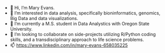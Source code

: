 - 👋 Hi, I’m Mary Evans.
- 👀 I’m interested in data analysis, specifically bioninformatics, genomics, Big Data and data visualizations.
- 🌱 I’m currently a M.S. student in Data Analystics with Oregon State University. 
- 💞️ I’m looking to collaborate on side-projects utilizing R/Python coding skills, and a transdisciplinary approach to life science problems. 
- 📫 https://www.linkedin.com/in/mary-evans-658035225

<!---
mmevans54/mmevans54 is a ✨ special ✨ repository because its `README.md` (this file) appears on your GitHub profile.
You can click the Preview link to take a look at your changes.
--->
